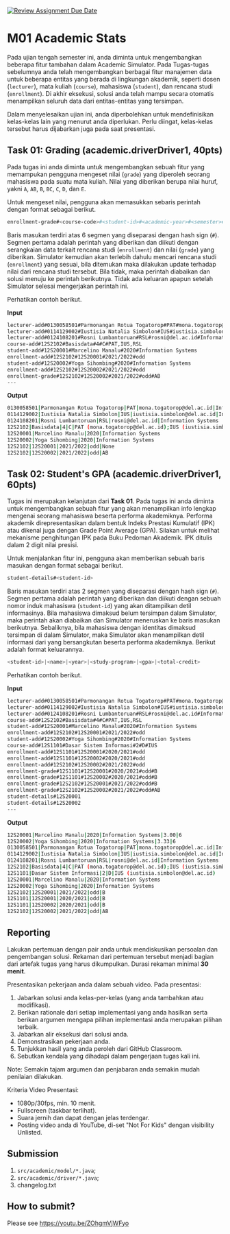 [![Review Assignment Due Date](https://classroom.github.com/assets/deadline-readme-button-24ddc0f5d75046c5622901739e7c5dd533143b0c8e959d652212380cedb1ea36.svg)](https://classroom.github.com/a/WTzJtaZ8)
# M01 Academic Stats

Pada ujian tengah semester ini, anda diminta untuk mengembangkan beberapa fitur tambahan dalam Academic Simulator. Pada Tugas-tugas sebelumnya anda telah mengembangkan berbagai fitur manajemen data untuk beberapa entitas yang berada di lingkungan akademik, seperti dosen (```lecturer```), mata kuliah (```course```), mahasiswa (```student```), dan rencana studi (```enrollment```). Di akhir eksekusi, solusi anda telah mampu secara otomatis menampilkan seluruh data dari entitas-entitas yang tersimpan.

Dalam menyelesaikan ujian ini, anda diperbolehkan untuk mendefinisikan kelas-kelas lain yang menurut anda diperlukan. Perlu diingat, kelas-kelas tersebut harus dijabarkan juga pada saat presentasi.

## Task 01: Grading (academic.driverDriver1, 40pts)

Pada tugas ini anda diminta untuk mengembangkan sebuah fitur yang memampukan pengguna mengeset nilai (```grade```) yang diperoleh seorang mahasiswa pada suatu mata kuliah. Nilai yang diberikan berupa nilai huruf, yakni ```A```, ```AB```, ```B```, ```BC```, ```C```, ```D```, dan ```E```.

Untuk mengeset nilai, pengguna akan memasukkan sebaris perintah dengan format sebagai berikut.

```bash
enrollment-grade#<course-code>#<student-id>#<academic-year>#<semester>#<grade>
```

Baris masukan terdiri atas 6 segmen yang diseparasi dengan hash sign (```#```). Segmen pertama adalah perintah yang diberikan dan diikuti dengan serangkaian data terkait rencana studi (```enrollment```) dan nilai (```grade```) yang diberikan. Simulator kemudian akan terlebih dahulu mencari rencana studi (```enrollment```) yang sesuai, bila ditemukan maka dilakukan update terhadap nilai dari rencana studi tersebut. Bila tidak, maka perintah diabaikan dan solusi menuju ke perintah berikutnya. Tidak ada keluaran apapun setelah Simulator selesai mengerjakan perintah ini.

Perhatikan contoh berikut.

**Input**

```bash
lecturer-add#0130058501#Parmonangan Rotua Togatorop#PAT#mona.togatorop@del.ac.id#Information Systems
lecturer-add#0114129002#Iustisia Natalia Simbolon#IUS#iustisia.simbolon@del.ac.id#Informatics
lecturer-add#0124108201#Rosni Lumbantoruan#RSL#rosni@del.ac.id#Information Systems
course-add#12S2102#Basisdata#4#C#PAT,IUS,RSL
student-add#12S20001#Marcelino Manalu#2020#Information Systems
enrollment-add#12S2102#12S20001#2021/2022#odd
student-add#12S20002#Yoga Sihombing#2020#Information Systems
enrollment-add#12S2102#12S20002#2021/2022#odd
enrollment-grade#12S2102#12S20002#2021/2022#odd#AB
---

```

**Output**

```bash
0130058501|Parmonangan Rotua Togatorop|PAT|mona.togatorop@del.ac.id|Information Systems
0114129002|Iustisia Natalia Simbolon|IUS|iustisia.simbolon@del.ac.id|Informatics
0124108201|Rosni Lumbantoruan|RSL|rosni@del.ac.id|Information Systems
12S2102|Basisdata|4|C|PAT (mona.togatorop@del.ac.id);IUS (iustisia.simbolon@del.ac.id);RSL (rosni@del.ac.id)
12S20001|Marcelino Manalu|2020|Information Systems
12S20002|Yoga Sihombing|2020|Information Systems
12S2102|12S20001|2021/2022|odd|None
12S2102|12S20002|2021/2022|odd|AB

```

## Task 02: Student's GPA (academic.driverDriver1, 60pts)

Tugas ini merupakan kelanjutan dari **Task 01**. Pada tugas ini anda diminta untuk mengembangkan sebuah fitur yang akan menampilkan info lengkap mengenai seorang mahasiswa beserta performa akademiknya. Performa akademik direpresentasikan dalam bentuk Indeks Prestasi Kumulatif (IPK) atau dikenal juga dengan Grade Point Average (GPA). Silakan untuk melihat mekanisme penghitungan IPK pada Buku Pedoman Akademik. IPK ditulis dalam 2 digit nilai presisi.

Untuk menjalankan fitur ini, pengguna akan memberikan sebuah baris masukan dengan format sebagai berikut.

```bash
student-details#<student-id>
```

Baris masukan terdiri atas 2 segmen yang diseparasi dengan hash sign (```#```). Segmen pertama adalah perintah yang diberikan dan diikuti dengan sebuah nomor induk mahasiswa (```student-id```) yang akan ditampilkan detil informasinya. Bila mahasiswa dimaksud belum tersimpan dalam Simulator, maka perintah akan diabaikan dan Simulator meneruskan ke baris masukan berikutnya. Sebaliknya, bila mahasiswa dengan identitas dimaksud tersimpan di dalam Simulator, maka Simulator akan menampilkan detil informasi dari yang bersangkutan beserta performa akademiknya. Berikut adalah format keluarannya.

```bash
<student-id>|<name>|<year>|<study-program>|<gpa>|<total-credit>
```

Perhatikan contoh berikut.

**Input**

```bash
lecturer-add#0130058501#Parmonangan Rotua Togatorop#PAT#mona.togatorop@del.ac.id#Information Systems
lecturer-add#0114129002#Iustisia Natalia Simbolon#IUS#iustisia.simbolon@del.ac.id#Informatics
lecturer-add#0124108201#Rosni Lumbantoruan#RSL#rosni@del.ac.id#Information Systems
course-add#12S2102#Basisdata#4#C#PAT,IUS,RSL
student-add#12S20001#Marcelino Manalu#2020#Information Systems
enrollment-add#12S2102#12S20001#2021/2022#odd
student-add#12S20002#Yoga Sihombing#2020#Information Systems
course-add#12S1101#Dasar Sistem Informasi#2#D#IUS
enrollment-add#12S1101#12S20001#2020/2021#odd
enrollment-add#12S1101#12S20002#2020/2021#odd
enrollment-add#12S2102#12S20002#2021/2022#odd
enrollment-grade#12S1101#12S20001#2020/2021#odd#B
enrollment-grade#12S1101#12S20002#2020/2021#odd#B
enrollment-grade#12S2102#12S20001#2021/2022#odd#B
enrollment-grade#12S2102#12S20002#2021/2022#odd#AB
student-details#12S20001
student-details#12S20002
---

```

**Output**

```bash
12S20001|Marcelino Manalu|2020|Information Systems|3.00|6
12S20002|Yoga Sihombing|2020|Information Systems|3.33|6
0130058501|Parmonangan Rotua Togatorop|PAT|mona.togatorop@del.ac.id|Information Systems
0114129002|Iustisia Natalia Simbolon|IUS|iustisia.simbolon@del.ac.id|Informatics
0124108201|Rosni Lumbantoruan|RSL|rosni@del.ac.id|Information Systems
12S2102|Basisdata|4|C|PAT (mona.togatorop@del.ac.id);IUS (iustisia.simbolon@del.ac.id);RSL (rosni@del.ac.id)
12S1101|Dasar Sistem Informasi|2|D|IUS (iustisia.simbolon@del.ac.id)
12S20001|Marcelino Manalu|2020|Information Systems
12S20002|Yoga Sihombing|2020|Information Systems
12S2102|12S20001|2021/2022|odd|B
12S1101|12S20001|2020/2021|odd|B
12S1101|12S20002|2020/2021|odd|B
12S2102|12S20002|2021/2022|odd|AB

```

## Reporting
Lakukan pertemuan dengan pair anda untuk mendiskusikan persoalan dan pengembangan solusi. Rekaman dari pertemuan tersebut menjadi bagian dari artefak tugas yang harus dikumpulkan. Durasi rekaman minimal **30 menit**.

Presentasikan pekerjaan anda dalam sebuah video. Pada presentasi:
1. Jabarkan solusi anda kelas-per-kelas (yang anda tambahkan atau modifikasi).
2. Berikan rationale dari setiap implementasi yang anda hasilkan serta berikan argumen mengapa pilihan implementasi anda merupakan pilihan terbaik.
3. Jabarkan alir eksekusi dari solusi anda.
4. Demonstrasikan pekerjaan anda.
5. Tunjukkan hasil yang anda peroleh dari GitHub Classroom.
6. Sebutkan kendala yang dihadapi dalam pengerjaan tugas kali ini.

Note: Semakin tajam argumen dan penjabaran anda semakin mudah penilaian dilakukan.

Kriteria Video Presentasi:
+ 1080p/30fps, min. 10 menit.
+ Fullscreen (taskbar terlihat).
+ Suara jernih dan dapat dengan jelas terdengar.
+ Posting video anda di YouTube, di-set "Not For Kids" dengan visibility Unlisted.

## Submission
1. ```src/academic/model/*.java```;
2. ```src/academic/driver/*.java```;
3. changelog.txt

## How to submit?
Please see https://youtu.be/ZOhgmVjWFyo
